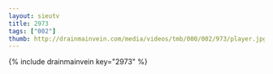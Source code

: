 ```yaml
--- 
layout: sieutv
title: 2973
tags: ["002"]
thumb: http://drainmainvein.com/media/videos/tmb/000/002/973/player.jpg
---
```

{% include drainmainvein key="2973" %} 
